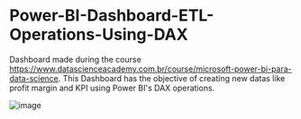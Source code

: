 # Power-BI-Dashboard-ETL-Operations-Using-DAX
Dashboard made during the course https://www.datascienceacademy.com.br/course/microsoft-power-bi-para-data-science. This Dashboard has the objective of creating new datas like profit margin and KPI using Power BI's DAX operations.

![image](https://user-images.githubusercontent.com/114714846/194687137-a8e94f21-2e5c-4ffd-9417-c13b91ace592.png)

